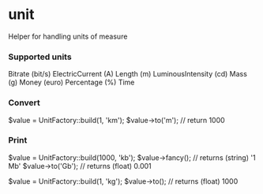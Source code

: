 # unit
Helper for handling units of measure

### Supported units
Bitrate (bit/s)
ElectricCurrent (A)
Length (m)
LuminousIntensity (cd)
Mass (g)
Money (euro)
Percentage (%)
Time

### Convert
$value = UnitFactory::build(1, 'km');
$value->to('m');    // return 1000

### Print
$value = UnitFactory::build(1000, 'kb');
$value->fancy(); // returns (string) '1 Mb'
$value->to('Gb'); // returns (float) 0.001

$value = UnitFactory::build(1, 'kg');
$value->to(); // returns (float) 1000
